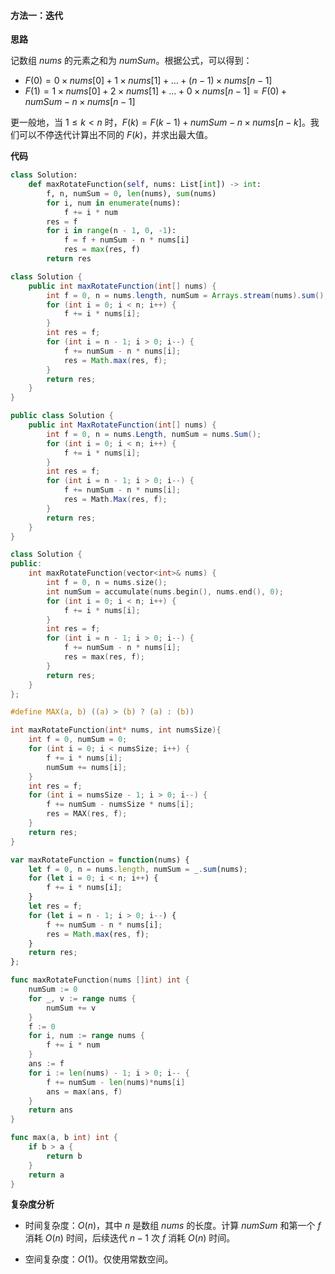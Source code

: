 #### 方法一：迭代

**思路**

记数组 $\textit{nums}$ 的元素之和为 $\textit{numSum}$。根据公式，可以得到：

- $F(0) = 0 \times \textit{nums}[0] + 1 \times \textit{nums}[1] + \ldots + (n-1) \times \textit{nums}[n-1]$
- $F(1) = 1 \times \textit{nums}[0] + 2 \times \textit{nums}[1] + \ldots + 0 \times \textit{nums}[n-1] = F(0) + \textit{numSum} - n \times \textit{nums}[n-1]$

更一般地，当 $1 \le k \lt n$ 时，$F(k) = F(k-1) + \textit{numSum} - n \times \textit{nums}[n-k]$。我们可以不停迭代计算出不同的 $F(k)$，并求出最大值。

**代码**

```Python [sol1-Python3]
class Solution:
    def maxRotateFunction(self, nums: List[int]) -> int:
        f, n, numSum = 0, len(nums), sum(nums)
        for i, num in enumerate(nums):
            f += i * num
        res = f
        for i in range(n - 1, 0, -1):
            f = f + numSum - n * nums[i]
            res = max(res, f)
        return res
```

```Java [sol1-Java]
class Solution {
    public int maxRotateFunction(int[] nums) {
        int f = 0, n = nums.length, numSum = Arrays.stream(nums).sum();
        for (int i = 0; i < n; i++) {
            f += i * nums[i];
        }
        int res = f;
        for (int i = n - 1; i > 0; i--) {
            f += numSum - n * nums[i];
            res = Math.max(res, f);
        }
        return res;
    }
}
```

```C# [sol1-C#]
public class Solution {
    public int MaxRotateFunction(int[] nums) {
        int f = 0, n = nums.Length, numSum = nums.Sum();
        for (int i = 0; i < n; i++) {
            f += i * nums[i];
        }
        int res = f;
        for (int i = n - 1; i > 0; i--) {
            f += numSum - n * nums[i];
            res = Math.Max(res, f);
        }
        return res;
    }
}
```

```C++ [sol1-C++]
class Solution {
public:
    int maxRotateFunction(vector<int>& nums) {
        int f = 0, n = nums.size();
        int numSum = accumulate(nums.begin(), nums.end(), 0);
        for (int i = 0; i < n; i++) {
            f += i * nums[i];
        }
        int res = f;
        for (int i = n - 1; i > 0; i--) {
            f += numSum - n * nums[i];
            res = max(res, f);
        }
        return res;
    }
};
```

```C [sol1-C]
#define MAX(a, b) ((a) > (b) ? (a) : (b))

int maxRotateFunction(int* nums, int numsSize){
    int f = 0, numSum = 0;
    for (int i = 0; i < numsSize; i++) {
        f += i * nums[i];
        numSum += nums[i];
    }
    int res = f;
    for (int i = numsSize - 1; i > 0; i--) {
        f += numSum - numsSize * nums[i];
        res = MAX(res, f);
    }
    return res;
}
```

```JavaScript [sol1-JavaScript]
var maxRotateFunction = function(nums) {
    let f = 0, n = nums.length, numSum = _.sum(nums);
    for (let i = 0; i < n; i++) {
        f += i * nums[i];
    }
    let res = f;
    for (let i = n - 1; i > 0; i--) {
        f += numSum - n * nums[i];
        res = Math.max(res, f);
    }
    return res;
};
```

```go [sol1-Golang]
func maxRotateFunction(nums []int) int {
    numSum := 0
    for _, v := range nums {
        numSum += v
    }
    f := 0
    for i, num := range nums {
        f += i * num
    }
    ans := f
    for i := len(nums) - 1; i > 0; i-- {
        f += numSum - len(nums)*nums[i]
        ans = max(ans, f)
    }
    return ans
}

func max(a, b int) int {
    if b > a {
        return b
    }
    return a
}
```

**复杂度分析**

- 时间复杂度：$O(n)$，其中 $n$ 是数组 $\textit{nums}$ 的长度。计算 $\textit{numSum}$ 和第一个 $f$ 消耗 $O(n)$ 时间，后续迭代 $n-1$ 次 $f$ 消耗 $O(n)$ 时间。

- 空间复杂度：$O(1)$。仅使用常数空间。
